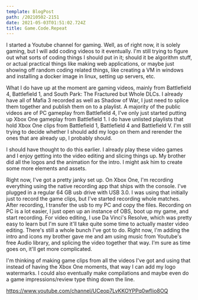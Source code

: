 ```yaml
---
template: BlogPost
path: /20210502-2151
date: 2021-05-03T01:51:02.724Z
title: Game.Code.Repeat
---
```

I started a Youtube channel for gaming.  Well, as of right now, it is solely gaming, but I will add coding videos to it eventually.  I'm still trying to figure out what sorts of coding things I should put in it; should it be algorithm stuff, or actual practical things like making web applications, or maybe just showing off random coding related things, like creating a VM in windows and installing a docker image in linux, setting up servers, etc.  

What I do have up at the moment are gaming videos, mainly from Battlefield 4, Battlefield 1, and South Park: The Fractured but Whole DLCs.  I already have all of Mafia 3 recorded as well as Shadow of War, I just need to splice them together and publish them on to a playlist.  A majority of the public videos are of PC gameplay from Battlefield 4, I've only just started putting up Xbox One gameplay from Battlefield 1.  I do have unlisted playlists that hold Xbox One clips from Battlefield 1, Battlefield 4 and Battlefield V.  I'm still trying to decide whether I should add my logo on them and rerender the ones that are already up, I probably should.

I should have thought to do this earlier. I already play these video games and I enjoy getting into the video editing and slicing things up.  My brother did all the logos and the animation for the intro.  I might ask him to create some more elements and assets. 

Right now, I've got a pretty janky set up.  On Xbox One, I'm recording everything using the native recording app that ships with the console.  I've plugged in a regular 64 GB usb drive with USB 3.0.  I was using that initially just to record the game clips, but I've started recording whole matches.  After recording, I transfer the usb to my PC and copy the files.  Recording on PC is a lot easier, I just open up an instance of OBS, boot up my game, and start recording.  For video editing, I use Da Vinci's Resolve, which was pretty easy to learn but I'm sure it'll take quite some time to actually master video editing.  There's still a whole bunch I've got to do.  Right now, I'm adding the intro and icons my brother gave me and am using music from Youtube's free Audio library, and splicing the video together that way.  I'm sure as time goes on, it'll get more complicated. 

I'm thinking of making game clips from all the videos I've got and using that instead of having the Xbox One moments, that way I can add my logo watermarks.  I could also eventually make compilations and maybe even do a game impressions/review type thing down the line.

https://www.youtube.com/channel/UCeop7LvKKOYPPq0wfIio8OQ